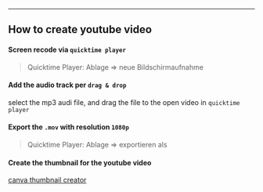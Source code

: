 <div align="center">
  <span class="iconify" data-icon="ant-design:youtube-outlined" data-inline="false"></span>
</div>

---

## How to create youtube video
####  Screen recode via `quicktime player`
> Quicktime Player: Ablage => neue Bildschirmaufnahme

####  Add the audio track per `drag & drop`
select the mp3 audi file, and drag the file to the open video in `quicktime player`

####  Export the `.mov` with resolution `1080p`
> Quicktime Player: Ablage => exportieren als

####  Create the thumbnail for the youtube video
[canva thumbnail creator]([https://link](https://www.canva.com/design/DAEPiupV_KA/Dwi7PEYyp1tqWRYdkO86-A/edit?utm_source=onboarding#))
